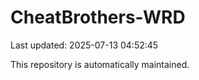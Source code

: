 # CheatBrothers-WRD

Last updated: 2025-07-13 04:52:45

This repository is automatically maintained.
